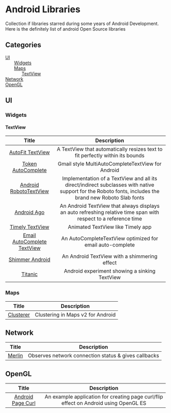 Android Libraries
================

Collection if libraries starred during some years of Android Development. Here is the definitely list of android Open Source libraries

## Categories

[UI](#ui)  
&nbsp;&nbsp;&nbsp;&nbsp;&nbsp;&nbsp; [Widgets](#widgets)  
&nbsp;&nbsp;&nbsp;&nbsp;&nbsp;&nbsp; [Maps](#maps)  
&nbsp;&nbsp;&nbsp;&nbsp;&nbsp;&nbsp;&nbsp;&nbsp;&nbsp;&nbsp;&nbsp;&nbsp; [TextView](#textview)  
[Network](#network)  
[OpenGL](#network)  
  




## UI

### Widgets

#### TextView

| Title | Description |
| :----------: | :--------: |
| [AutoFit TextView](https://github.com/grantland/android-autofittextview) | A TextView that automatically resizes text to fit perfectly within its bounds |
| [Token AutoComplete](https://github.com/splitwise/TokenAutoComplete) | Gmail style MultiAutoCompleteTextView for Android |
| [Android RobotoTextView](https://github.com/johnkil/Android-RobotoTextView) | Implementation of a TextView and all its direct/indirect subclasses with native support for the Roboto fonts, includes the brand new Roboto Slab fonts |
| [Android Ago](https://github.com/curioustechizen/android-ago) | An Android TextView that always displays an auto refreshing relative time span with respect to a reference time |
| [Timely TextView](https://github.com/adnan-SM/TimelyTextView) | Animated TextView like Timely app |
| [Email AutoComplete TextView](https://github.com/greenhalolabs/EmailAutoCompleteTextView) | An AutoCompleteTextView optimized for email auto-complete |
| [Shimmer Android](https://github.com/RomainPiel/Shimmer-android) | An Android TextView with a shimmering effect |
| [Titanic](https://github.com/RomainPiel/Titanic) | Android experiment showing a sinking TextView |

### Maps

| Title | Description |
| :----------: | :--------: |
| [Clusterer](https://github.com/mrmans0n/clusterer) | Clustering in Maps v2 for Android |

## Network

| Title | Description |
| :----------: | :--------: |
| [Merlin](https://github.com/novoda/merlin) | Observes network connection status & gives callbacks |

## OpenGL

| Title | Description |
| :----------: | :--------: |
| [Android Page Curl](https://github.com/harism/android_page_curl) | An example application for creating page curl/flip effect on Android using OpenGL ES |

